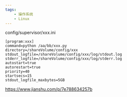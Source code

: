 ```yaml
---
tags:
    - 操作系统
    - Linux
---
```


config/supervisor/xxx.ini

```
[program:xxx]
command=python /aa/bb/xxx.py
directory=/shareVolume/config/xxx
stdout_logfile=/shareVolume/config/xxx/log/stdout.log
stderr_logfile=/shareVolume/config/xxx/log/stderr.log
autostart=true
autorestart=true
priority=40
startsecs=15
stdout_logfile_maxbytes=5GB
```



https://www.jianshu.com/p/7e788634257b